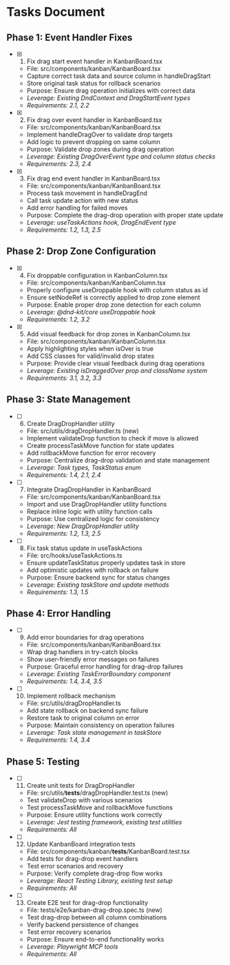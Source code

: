 # Tasks Document

## Phase 1: Event Handler Fixes

- [x] 1. Fix drag start event handler in KanbanBoard.tsx
  - File: src/components/kanban/KanbanBoard.tsx
  - Capture correct task data and source column in handleDragStart
  - Store original task status for rollback scenarios
  - Purpose: Ensure drag operation initializes with correct data
  - _Leverage: Existing DndContext and DragStartEvent types_
  - _Requirements: 2.1, 2.2_

- [x] 2. Fix drag over event handler in KanbanBoard.tsx
  - File: src/components/kanban/KanbanBoard.tsx
  - Implement handleDragOver to validate drop targets
  - Add logic to prevent dropping on same column
  - Purpose: Validate drop zones during drag operation
  - _Leverage: Existing DragOverEvent type and column status checks_
  - _Requirements: 2.3, 2.4_

- [x] 3. Fix drag end event handler in KanbanBoard.tsx
  - File: src/components/kanban/KanbanBoard.tsx
  - Process task movement in handleDragEnd
  - Call task update action with new status
  - Add error handling for failed moves
  - Purpose: Complete the drag-drop operation with proper state update
  - _Leverage: useTaskActions hook, DragEndEvent type_
  - _Requirements: 1.2, 1.3, 2.5_

## Phase 2: Drop Zone Configuration

- [x] 4. Fix droppable configuration in KanbanColumn.tsx
  - File: src/components/kanban/KanbanColumn.tsx
  - Properly configure useDroppable hook with column status as id
  - Ensure setNodeRef is correctly applied to drop zone element
  - Purpose: Enable proper drop zone detection for each column
  - _Leverage: @dnd-kit/core useDroppable hook_
  - _Requirements: 1.2, 3.2_

- [x] 5. Add visual feedback for drop zones in KanbanColumn.tsx
  - File: src/components/kanban/KanbanColumn.tsx
  - Apply highlighting styles when isOver is true
  - Add CSS classes for valid/invalid drop states
  - Purpose: Provide clear visual feedback during drag operations
  - _Leverage: Existing isDraggedOver prop and className system_
  - _Requirements: 3.1, 3.2, 3.3_

## Phase 3: State Management

- [ ] 6. Create DragDropHandler utility
  - File: src/utils/dragDropHandler.ts (new)
  - Implement validateDrop function to check if move is allowed
  - Create processTaskMove function for state updates
  - Add rollbackMove function for error recovery
  - Purpose: Centralize drag-drop validation and state management
  - _Leverage: Task types, TaskStatus enum_
  - _Requirements: 1.4, 2.1, 2.4_

- [ ] 7. Integrate DragDropHandler in KanbanBoard
  - File: src/components/kanban/KanbanBoard.tsx
  - Import and use DragDropHandler utility functions
  - Replace inline logic with utility function calls
  - Purpose: Use centralized logic for consistency
  - _Leverage: New DragDropHandler utility_
  - _Requirements: 1.2, 1.3, 2.5_

- [ ] 8. Fix task status update in useTaskActions
  - File: src/hooks/useTaskActions.ts
  - Ensure updateTaskStatus properly updates task in store
  - Add optimistic updates with rollback on failure
  - Purpose: Ensure backend sync for status changes
  - _Leverage: Existing taskStore and update methods_
  - _Requirements: 1.3, 1.5_

## Phase 4: Error Handling

- [ ] 9. Add error boundaries for drag operations
  - File: src/components/kanban/KanbanBoard.tsx
  - Wrap drag handlers in try-catch blocks
  - Show user-friendly error messages on failures
  - Purpose: Graceful error handling for drag-drop failures
  - _Leverage: Existing TaskErrorBoundary component_
  - _Requirements: 1.4, 3.4, 3.5_

- [ ] 10. Implement rollback mechanism
  - File: src/utils/dragDropHandler.ts
  - Add state rollback on backend sync failure
  - Restore task to original column on error
  - Purpose: Maintain consistency on operation failures
  - _Leverage: Task state management in taskStore_
  - _Requirements: 1.4, 3.4_

## Phase 5: Testing

- [ ] 11. Create unit tests for DragDropHandler
  - File: src/utils/__tests__/dragDropHandler.test.ts (new)
  - Test validateDrop with various scenarios
  - Test processTaskMove and rollbackMove functions
  - Purpose: Ensure utility functions work correctly
  - _Leverage: Jest testing framework, existing test utilities_
  - _Requirements: All_

- [ ] 12. Update KanbanBoard integration tests
  - File: src/components/kanban/__tests__/KanbanBoard.test.tsx
  - Add tests for drag-drop event handlers
  - Test error scenarios and recovery
  - Purpose: Verify complete drag-drop flow works
  - _Leverage: React Testing Library, existing test setup_
  - _Requirements: All_

- [ ] 13. Create E2E test for drag-drop functionality
  - File: tests/e2e/kanban-drag-drop.spec.ts (new)
  - Test drag-drop between all column combinations
  - Verify backend persistence of changes
  - Test error recovery scenarios
  - Purpose: Ensure end-to-end functionality works
  - _Leverage: Playwright MCP tools_
  - _Requirements: All_